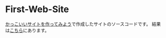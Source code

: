 # First-Web-Site
<a target="_blank" href="https://www.ryouma.dev/make-a-cool-site/">かっこいいサイトを作ってみよう</a>で作成したサイトのソースコードです。
結果は<a href="https://work.ryouma.dev/First-Web-Site/index.html" target="_blank">こちら</a>にあります。